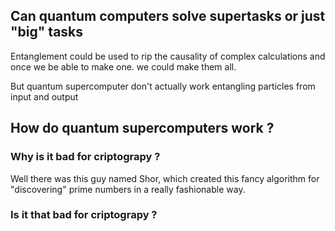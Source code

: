 ## Can quantum computers solve supertasks or just "big" tasks

Entanglement could be used to rip the causality of complex calculations and once we be able to make one. we could make them all.

But quantum supercomputer don't actually work entangling particles from input and output

## How do quantum supercomputers work ?

   

### Why is it bad for criptograpy ?
Well there was this guy named Shor, which created this fancy algorithm for "discovering" prime numbers in a really fashionable way.
### Is it that bad for criptograpy ?


